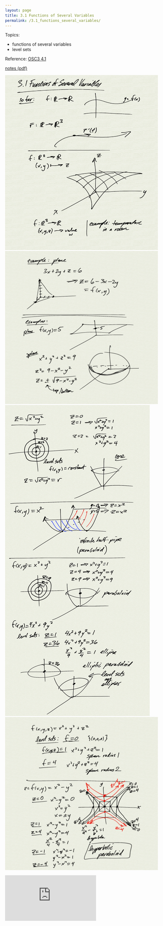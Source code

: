 ```yaml
---
layout: page
title: 3.1 Functions of Several Variables
permalink: /3.1_functions_several_variables/
---
```


Topics:
- functions of several variables
- level sets

Reference: [OSC3 4.1](https://openstax.org/books/calculus-volume-3/pages/4-1-functions-of-several-variables)

[notes (pdf)](MultiV_3.1_FunctionsSeveralVariables.pdf)

![](0.png)
![](1.png)
![](2.png)
![](3.png)

<iframe class="video" src="https://www.youtube.com/embed/SVsjp6oSDD8" title="YouTube video player" frameborder="0" allow="accelerometer; autoplay; clipboard-write; encrypted-media; gyroscope; picture-in-picture" allowfullscreen></iframe>

